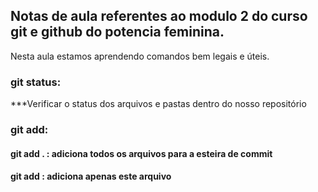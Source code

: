 ## Notas de aula referentes ao modulo 2 do curso git e github do potencia feminina.

Nesta aula estamos aprendendo comandos bem legais e úteis.

### git status:
***Verificar o status dos arquivos e pastas dentro do nosso repositório

### git add:
#### git add . : adiciona todos os arquivos para a esteira de commit
#### git add <caminho-do-arquivo>: adiciona apenas este arquivo